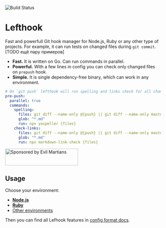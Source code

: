 ![Build Status](https://api.travis-ci.org/Arkweid/lefthook.svg?branch=master)

# Lefthook

Fast and powerfull Git hook manager for Node.js, Ruby or any other type of projects. For example, it can run tests on changed files during `git commit`. [TODO ещё пару примеров]

* **Fast.** It is written on Go. Can run commands in parallel.
* **Powerful.** With a few lines in config you can check only changed files on `prepush` hook.
* **Simple.** It is single dependency-free binary, which can work in any environment.

```yml
# On `git push` lefthook will run spelling and links check for all changed files
pre-push:
  parallel: true
  commands:
    spelling:
      files: git diff --name-only @{push} || git diff --name-only master
      glob: "*.md"
      run: npx yaspeller {files}
    check-links:
      files: git diff --name-only @{push} || git diff --name-only master
      glob: "*.md"
      run: npx markdown-link-check {files}
```

<a href="https://evilmartians.com/?utm_source=lefthook">
<img src="https://evilmartians.com/badges/sponsored-by-evil-martians.svg" alt="Sponsored by Evil Martians" width="236" height="54"></a>

## Usage

Choose your environment:

* **[Node.js](./docs/node.md)**
* **[Ruby](./docs/node.md)**
* [Other environments](./docs/other.md)

Then you can find all Lefhook features in [config format docs](./docs/config.md).
